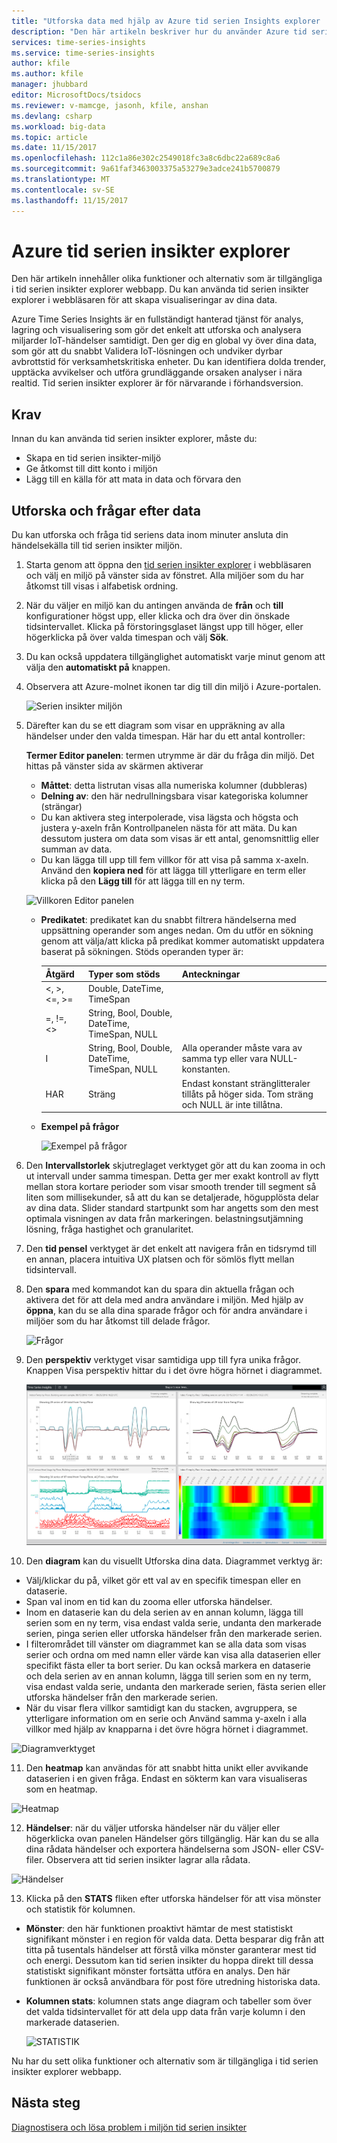 ```yaml
---
title: "Utforska data med hjälp av Azure tid serien Insights explorer | Microsoft Docs"
description: "Den här artikeln beskriver hur du använder Azure tid serien Insights explorer i webbläsaren för att snabbt visa en global big data och verifiera din IoT-miljö."
services: time-series-insights
ms.service: time-series-insights
author: kfile
ms.author: kfile
manager: jhubbard
editor: MicrosoftDocs/tsidocs
ms.reviewer: v-mamcge, jasonh, kfile, anshan
ms.devlang: csharp
ms.workload: big-data
ms.topic: article
ms.date: 11/15/2017
ms.openlocfilehash: 112c1a86e302c2549018fc3a8c6dbc22a689c8a6
ms.sourcegitcommit: 9a61faf3463003375a53279e3adce241b5700879
ms.translationtype: MT
ms.contentlocale: sv-SE
ms.lasthandoff: 11/15/2017
---
```

# <a name="azure-time-series-insights-explorer"></a>Azure tid serien insikter explorer
Den här artikeln innehåller olika funktioner och alternativ som är tillgängliga i tid serien insikter explorer webbapp. Du kan använda tid serien insikter explorer i webbläsaren för att skapa visualiseringar av dina data.
 
Azure Time Series Insights är en fullständigt hanterad tjänst för analys, lagring och visualisering som gör det enkelt att utforska och analysera miljarder IoT-händelser samtidigt. Den ger dig en global vy över dina data, som gör att du snabbt Validera IoT-lösningen och undviker dyrbar avbrottstid för verksamhetskritiska enheter. Du kan identifiera dolda trender, upptäcka avvikelser och utföra grundläggande orsaken analyser i nära realtid. Tid serien insikter explorer är för närvarande i förhandsversion.

## <a name="prerequisites"></a>Krav

Innan du kan använda tid serien insikter explorer, måste du:
- Skapa en tid serien insikter-miljö
- Ge åtkomst till ditt konto i miljön
- Lägg till en källa för att mata in data och förvara den

## <a name="explore-and-query-data"></a>Utforska och frågar efter data
Du kan utforska och fråga tid seriens data inom minuter ansluta din händelsekälla till tid serien insikter miljön.

1. Starta genom att öppna den [tid serien insikter explorer](https://insights.timeseries.azure.com/) i webbläsaren och välj en miljö på vänster sida av fönstret. Alla miljöer som du har åtkomst till visas i alfabetisk ordning.

2. När du väljer en miljö kan du antingen använda de **från** och **till** konfigurationer högst upp, eller klicka och dra över din önskade tidsintervallet.  Klicka på förstoringsglaset längst upp till höger, eller högerklicka på över valda timespan och välj **Sök**.  

3. Du kan också uppdatera tillgänglighet automatiskt varje minut genom att välja den **automatiskt på** knappen.

4. Observera att Azure-molnet ikonen tar dig till din miljö i Azure-portalen.

   ![Serien insikter miljön](media/time-series-insights-explorer/explorer1.png)

5. Därefter kan du se ett diagram som visar en uppräkning av alla händelser under den valda timespan.  Här har du ett antal kontroller:

    **Termer Editor panelen**: termen utrymme är där du fråga din miljö.  Det hittas på vänster sida av skärmen aktiverar 
      - **Måttet**: detta listrutan visas alla numeriska kolumner (dubbleras)
      - **Delning av**: den här nedrullningsbara visar kategoriska kolumner (strängar)
      - Du kan aktivera steg interpolerade, visa lägsta och högsta och justera y-axeln från Kontrollpanelen nästa för att mäta.  Du kan dessutom justera om data som visas är ett antal, genomsnittlig eller summan av data.
      - Du kan lägga till upp till fem villkor för att visa på samma x-axeln.  Använd den **kopiera ned** för att lägga till ytterligare en term eller klicka på den **Lägg till** för att lägga till en ny term.

      ![Villkoren Editor panelen](media/time-series-insights-explorer/explorer2.png)

      - **Predikatet**: predikatet kan du snabbt filtrera händelserna med uppsättning operander som anges nedan. Om du utför en sökning genom att välja/att klicka på predikat kommer automatiskt uppdatera baserat på sökningen.  Stöds operanden typer är:

         |Åtgärd  |Typer som stöds  |Anteckningar  |
         |---------|---------|---------|
         |<, >, <=, >=     |  Double, DateTime, TimeSpan       |         |
         |=, !=, <>     | String, Bool, Double, DateTime, TimeSpan, NULL        |         |
         |I     | String, Bool, Double, DateTime, TimeSpan, NULL        |  Alla operander måste vara av samma typ eller vara NULL-konstanten.        |
         |HAR     | Sträng        |  Endast konstant stränglitteraler tillåts på höger sida. Tom sträng och NULL är inte tillåtna.       |

      - **Exempel på frågor**
      
         ![Exempel på frågor](media/time-series-insights-explorer/explorer9.png)

6. Den **Intervallstorlek** skjutreglaget verktyget gör att du kan zooma in och ut intervall under samma timespan.  Detta ger mer exakt kontroll av flytt mellan stora kortare perioder som visar smooth trender till segment så liten som millisekunder, så att du kan se detaljerade, högupplösta delar av dina data. Slider standard startpunkt som har angetts som den mest optimala visningen av data från markeringen. belastningsutjämning lösning, fråga hastighet och granularitet.

7. Den **tid pensel** verktyget är det enkelt att navigera från en tidsrymd till en annan, placera intuitiva UX platsen och för sömlös flytt mellan tidsintervall.

8. Den **spara** med kommandot kan du spara din aktuella frågan och aktivera det för att dela med andra användare i miljön. Med hjälp av **öppna**, kan du se alla dina sparade frågor och för andra användare i miljöer som du har åtkomst till delade frågor. 

   ![Frågor](media/time-series-insights-explorer/explorer3.png)

9. Den **perspektiv** verktyget visar samtidiga upp till fyra unika frågor. Knappen Visa perspektiv hittar du i det övre högra hörnet i diagrammet.  

   ![Perspektiv](media/time-series-insights-explorer/explorer4.png)

10. Den **diagram** kan du visuellt Utforska dina data. Diagrammet verktyg är:

   - Välj/klickar du på, vilket gör ett val av en specifik timespan eller en dataserie.  
   - Span val inom en tid kan du zooma eller utforska händelser.  
   - Inom en dataserie kan du dela serien av en annan kolumn, lägga till serien som en ny term, visa endast valda serie, undanta den markerade serien, pinga serien eller utforska händelser från den markerade serien.
   - I filterområdet till vänster om diagrammet kan se alla data som visas serier och ordna om med namn eller värde kan visa alla dataserien eller specifikt fästa eller ta bort serier.  Du kan också markera en dataserie och dela serien av en annan kolumn, lägga till serien som en ny term, visa endast valda serie, undanta den markerade serien, fästa serien eller utforska händelser från den markerade serien.
   - När du visar flera villkor samtidigt kan du stacken, avgruppera, se ytterligare information om en serie och Använd samma y-axeln i alla villkor med hjälp av knapparna i det övre högra hörnet i diagrammet.
 
   ![Diagramverktyget](media/time-series-insights-explorer/explorer5.png) 

11. Den **heatmap** kan användas för att snabbt hitta unikt eller avvikande dataserien i en given fråga. Endast en sökterm kan vara visualiseras som en heatmap.    

   ![Heatmap](media/time-series-insights-explorer/explorer6.png)

12. **Händelser**: när du väljer utforska händelser när du väljer eller högerklicka ovan panelen Händelser görs tillgänglig.  Här kan du se alla dina rådata händelser och exportera händelserna som JSON- eller CSV-filer. Observera att tid serien insikter lagrar alla rådata.

   ![Händelser](media/time-series-insights-explorer/explorer7.png)

13. Klicka på den **STATS** fliken efter utforska händelser för att visa mönster och statistik för kolumnen.  

   - **Mönster**: den här funktionen proaktivt hämtar de mest statistiskt signifikant mönster i en region för valda data. Detta besparar dig från att titta på tusentals händelser att förstå vilka mönster garanterar mest tid och energi. Dessutom kan tid serien insikter du hoppa direkt till dessa statistiskt signifikant mönster fortsätta utföra en analys. Den här funktionen är också användbara för post före utredning historiska data. 

   - **Kolumnen stats**: kolumnen stats ange diagram och tabeller som över det valda tidsintervallet för att dela upp data från varje kolumn i den markerade dataserien.  
 
      ![STATISTIK](media/time-series-insights-explorer/explorer8.png) 

Nu har du sett olika funktioner och alternativ som är tillgängliga i tid serien insikter explorer webbapp. 

## <a name="next-steps"></a>Nästa steg
[Diagnostisera och lösa problem i miljön tid serien insikter](time-series-insights-diagnose-and-solve-problems.md)
